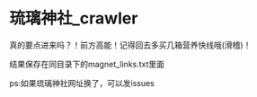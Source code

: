 # 琉璃神社_crawler
真的要点进来吗？！前方高能！记得回去多买几箱营养快线哦(滑稽)！

结果保存在同目录下的magnet_links.txt里面

ps:如果琉璃神社网址换了，可以发issues
